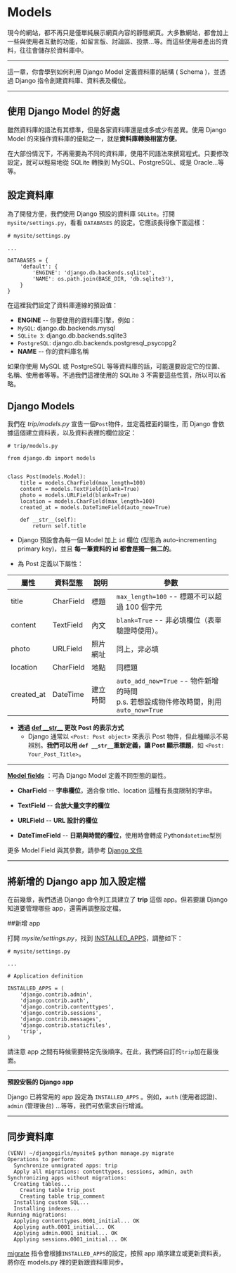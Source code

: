 # Models

現今的網站，都不再只是僅單純展示網頁內容的靜態網頁。大多數網站，都會加上一些與使用者互動的功能，如留言版、討論區、投票...等。而這些使用者產出的資料，往往會儲存於資料庫中。

---

這一章，你會學到如何利用 Django Model 定義資料庫的結構 ( Schema )，並透過 Django 指令創建資料庫、資料表及欄位。

---

## 使用 Django Model 的好處

雖然資料庫的語法有其標準，但是各家資料庫還是或多或少有差異。使用 Django Model 的來操作資料庫的優點之一，就是**資料庫轉換相當方便**。

在大部份情況下，不再需要為不同的資料庫，使用不同語法來撰寫程式。只要修改設定，就可以輕易地從 SQLite 轉換到 MySQL、PostgreSQL、或是 Oracle...等等。

## 設定資料庫

為了開發方便，我們使用 Django 預設的資料庫 `SQLite`。打開 `mysite/settings.py`，看看 `DATABASES` 的設定。它應該長得像下面這樣：

```
# mysite/settings.py

...

DATABASES = {
    'default': {
        'ENGINE': 'django.db.backends.sqlite3',
        'NAME': os.path.join(BASE_DIR, 'db.sqlite3'),
    }
}

```

在這裡我們設定了資料庫連線的預設值：
- **ENGINE** -- 你要使用的資料庫引擎，例如：
 - `MySQL`: django.db.backends.mysql
 - `SQLite 3`: django.db.backends.sqlite3
 - `PostgreSQL`: django.db.backends.postgresql_psycopg2
- **NAME** -- 你的資料庫名稱

如果你使用 MySQL 或 PostgreSQL 等等資料庫的話，可能還要設定它的位置、名稱、使用者等等。不過我們這裡使用的 SQLite 3 不需要這些性質，所以可以省略。


## Django Models

我們在 *trip/models.py* 宣告一個`Post`物件，並定義裡面的屬性，而 Django 會依據這個建立資料表，以及資料表裡的欄位設定：

```
# trip/models.py

from django.db import models


class Post(models.Model):
    title = models.CharField(max_length=100)
    content = models.TextField(blank=True)
    photo = models.URLField(blank=True)
    location = models.CharField(max_length=100)
    created_at = models.DateTimeField(auto_now=True)

    def __str__(self):
        return self.title
```
- Django 預設會為每一個 Model 加上 `id` 欄位 (型態為 auto-incrementing primary key)，並且 **每一筆資料的 id 都會是獨一無二的**。

- 為 Post 定義以下屬性：

| 屬性 | 資料型態 | 說明 |參數|
| -----------|-----------| -------  |--------------------------------------------|
| title      | CharField | 標題     |`max_length=100` -- 標題不可以超過 100 個字元|
| content    | TextField | 內文     | `blank=True` -- 非必填欄位（表單驗證時使用）。 |
| photo      | URLField  | 照片網址 | 同上，非必填|
| location   | CharField | 地點     | 同標題 |
| created_at | DateTime  | 建立時間 | `auto_add_now=True` -- 物件新增的時間<br>p.s. 若想設成物件修改時間，則用 `auto_now=True`|

- **透過 [def \_\_str__](https://docs.djangoproject.com/en/1.7/ref/models/instances/#str)  更改 Post 的表示方式**
    - Django 通常以 `<Post: Post object>` 來表示 Post 物件，但此種顯示不易辨別。**我們可以用  `def __str__`重新定義，讓 Post 顯示標題**，如 `<Post: Your_Post_Title>`。

---
 [**Model fields**](https://docs.djangoproject.com/en/1.7/ref/models/fields/) ：可為 Django Model 定義不同型態的屬性。

- **CharField** -- **字串欄位**，適合像 title、location 這種有長度限制的字串。

- **TextField** -- **合放大量文字的欄位**

- **URLField** -- **URL 設計的欄位**

- **DateTimeField** -- **日期與時間的欄位**，使用時會轉成 Python`datetime`型別

更多 Model Field 與其參數，請參考 [Django 文件 ](https://docs.djangoproject.com/en/1.7/ref/models/fields/)

---

## 將新增的 Django app 加入設定檔

在前幾章，我們透過 Django 命令列工具建立了 **trip** 這個 app。但若要讓 Django 知道要管理哪些 app，還需再調整設定檔。

##新增 app

打開 *mysite/settings.py*，找到 [INSTALLED_APPS](https://docs.djangoproject.com/en/dev/ref/settings/#std:setting-INSTALLED_APPS)，調整如下：

```
# mysite/settings.py

...

# Application definition

INSTALLED_APPS = (
    'django.contrib.admin',
    'django.contrib.auth',
    'django.contrib.contenttypes',
    'django.contrib.sessions',
    'django.contrib.messages',
    'django.contrib.staticfiles',
    'trip',
)
```
請注意 app 之間有時候需要特定先後順序。在此，我們將自訂的`trip`加在最後面。

---
**預設安裝的 Django app**

Django 已將常用的 app 設定為 `INSTALLED_APPS` 。例如，`auth` (使用者認證)、`admin` (管理後台) ...等等，我們可依需求自行增減。

---

## 同步資料庫

```
(VENV) ~/djangogirls/mysite$ python manage.py migrate
Operations to perform:
  Synchronize unmigrated apps: trip
  Apply all migrations: contenttypes, sessions, admin, auth
Synchronizing apps without migrations:
  Creating tables...
    Creating table trip_post
    Creating table trip_comment
  Installing custom SQL...
  Installing indexes...
Running migrations:
  Applying contenttypes.0001_initial... OK
  Applying auth.0001_initial... OK
  Applying admin.0001_initial... OK
  Applying sessions.0001_initial... OK
```

[migrate](https://docs.djangoproject.com/en/dev/ref/django-admin/#django-admin-migrate) 指令會根據`INSTALLED_APPS`的設定，按照 app 順序建立或更新資料表，將你在 models.py 裡的更新跟資料庫同步。

